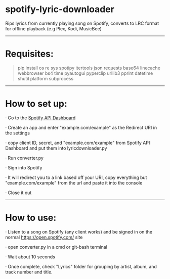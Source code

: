 # **spotify-lyric-downloader**
Rips lyrics from currently playing song on Spotify, converts to LRC format for offline playback (e.g Plex, Kodi, MusicBee)

---------------------------------------------------------------------
# Requisites:

> pip install os re sys spotipy itertools json requests base64 linecache webbrowser bs4 time pyautogui pyperclip urllib3 pprint datetime shutil platform subprocess

---------------------------------------------------------------------
# How to set up:

· Go to the [Spotify API Dashboard](https://developer.spotify.com/dashboard/applications)

· Create an app and enter "example.com/example" as the Redirect URI in the settings

· copy client ID, secret, and "example.com/example" from Spotify API Dashboard and put them into lyricdownloader.py

· Run converter.py

· Sign into Spotify

· It will redirect you to a link based off your URI, copy everything but "example.com/example" from the url and paste it into the console

· Close it out
  
---------------------------------------------------------------------

# How to use:

· Listen to a song on Spotify (any client works) and be signed in on the normal https://open.spotify.com/ site

· open converter.py in a cmd or git-bash terminal

· Wait about 10 seconds

· Once complete, check "Lyrics" folder for grouping by artist, album, and track number and title.
